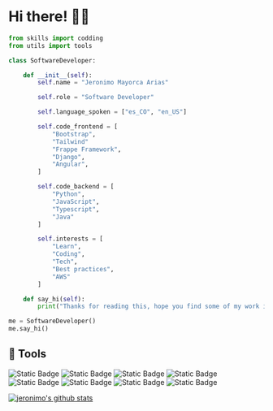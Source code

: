 # Hi there! 👋🏻
```python
from skills import codding
from utils import tools

class SoftwareDeveloper:

    def __init__(self):
        self.name = "Jeronimo Mayorca Arias"

        self.role = "Software Developer"

        self.language_spoken = ["es_CO", "en_US"]

        self.code_frontend = [
            "Bootstrap",
            "Tailwind"
            "Frappe Framework",
            "Django",
            "Angular",
        ]

        self.code_backend = [
            "Python",
            "JavaScript",
            "Typescript",
            "Java"
        ]

        self.interests = [
            "Learn",
            "Coding",
            "Tech",
            "Best practices",
            "AWS"
        ]

    def say_hi(self):
        print("Thanks for reading this, hope you find some of my work interesting.")

me = SoftwareDeveloper()
me.say_hi()
```

## 🔧 Tools

![Static Badge](https://img.shields.io/badge/Windows-OS-gray?logo=windows)
![Static Badge](https://img.shields.io/badge/Python-Code-gray?logo=python)
![Static Badge](https://img.shields.io/badge/PHP-Code-gray?logo=php)
![Static Badge](https://img.shields.io/badge/JavaScript-Code-gray?logo=javascript)
![Static Badge](https://img.shields.io/badge/TypeScript-Code-gray?logo=typescript)
![Static Badge](https://img.shields.io/badge/Angular-Tools-gray?logo=angular)
![Static Badge](https://img.shields.io/badge/Django-Tools-gray?logo=django)
![Static Badge](https://img.shields.io/badge/Bootstrap-Tools-gray?logo=bootstrap)





<a href="https://github.com/jeronimomayorca"><img src="https://github-readme-stats.vercel.app/api?username=jeronimomayorca&hide_border=true&show_icons=true%20api" alt="jeronimo's github stats"></a>
